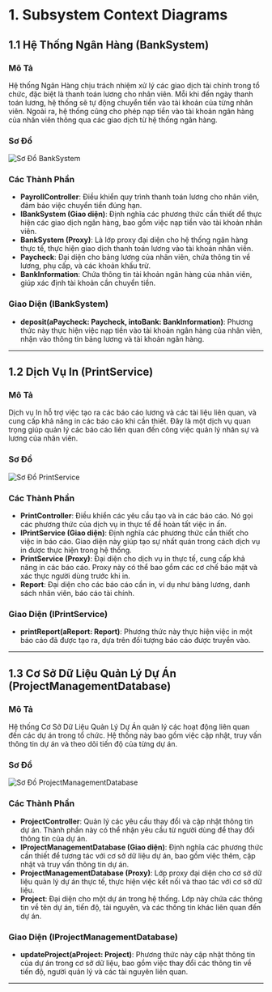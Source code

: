 
# 1. Subsystem Context Diagrams

## 1.1 Hệ Thống Ngân Hàng (BankSystem)

### **Mô Tả**
Hệ thống Ngân Hàng chịu trách nhiệm xử lý các giao dịch tài chính trong tổ chức, đặc biệt là thanh toán lương cho nhân viên. Mỗi khi đến ngày thanh toán lương, hệ thống sẽ tự động chuyển tiền vào tài khoản của từng nhân viên. Ngoài ra, hệ thống cũng cho phép nạp tiền vào tài khoản ngân hàng của nhân viên thông qua các giao dịch từ hệ thống ngân hàng.
### **Sơ Đồ**
![Sơ Đồ BankSystem](https://www.plantuml.com/plantuml/png/jPB1JiCm38RlVGghbmt1zW3JL4qW3hqXzWGXzRQeQLB5AQA2lJk9wJ9IZICvLB7zv_Flf3lomlcXqqKlP2kE2EMZCAqoHzWFRpIInww4pmB2Mi2JDTvP3L8B8ixn3bx46D9wAcjqiDtAdw2gfjDntRl1JDhb7MVFnOIkZKTt418vLfS8wcXdppu2DAboR8Ez9UMN8i3b2MMxWSlk8R9iX6mWVcjpiAuJNbapSv3cXTxPZ_7NU9a5ocN_OEJPUEKLpYwO8Q4_nYgtJQUIRCRzKxs0LzGiePFgkT6DDrojgkpwDr0sog7qC8r9mAO8tfKe6PAzrjTw3TUOwzUGwMciW1u8gRmbcW-LjETYXwQ9_-ut)
### **Các Thành Phần**
- **PayrollController**: Điều khiển quy trình thanh toán lương cho nhân viên, đảm bảo việc chuyển tiền đúng hạn.
- **IBankSystem (Giao diện)**: Định nghĩa các phương thức cần thiết để thực hiện các giao dịch ngân hàng, bao gồm việc nạp tiền vào tài khoản nhân viên.
- **BankSystem (Proxy)**: Là lớp proxy đại diện cho hệ thống ngân hàng thực tế, thực hiện giao dịch thanh toán lương vào tài khoản nhân viên.
- **Paycheck**: Đại diện cho bảng lương của nhân viên, chứa thông tin về lương, phụ cấp, và các khoản khấu trừ.
- **BankInformation**: Chứa thông tin tài khoản ngân hàng của nhân viên, giúp xác định tài khoản cần chuyển tiền.

### **Giao Diện (IBankSystem)**
- **deposit(aPaycheck: Paycheck, intoBank: BankInformation)**: Phương thức này thực hiện việc nạp tiền vào tài khoản ngân hàng của nhân viên, nhận vào thông tin bảng lương và tài khoản ngân hàng.

---

## 1.2 Dịch Vụ In (PrintService)

### **Mô Tả**
Dịch vụ In hỗ trợ việc tạo ra các báo cáo lương và các tài liệu liên quan, và cung cấp khả năng in các báo cáo khi cần thiết. Đây là một dịch vụ quan trọng giúp quản lý các báo cáo liên quan đến công việc quản lý nhân sự và lương của nhân viên.
### **Sơ Đồ**
![Sơ Đồ PrintService](https://www.plantuml.com/plantuml/png/dP0n2y8m48Nt-nL79rs2hgM4WfERw2y8xLa3CIcNQnt4_sxRe92wcILvZ_Vb7bT7CIp3tG4qpiI89xPU3i4B1-U8yGaudNvspzG7biqMNW2J9BwQXl2u41VYqKxgDsxIZIMcnuAdMV-JoG1OjorsIkqBL6oxcoZzqNd74Zlon4Oe8YyVHHojWJnLgJOylC8LMbL39AqXirDKVslLvDjvfsy0)
### **Các Thành Phần**
- **PrintController**: Điều khiển các yêu cầu tạo và in các báo cáo. Nó gọi các phương thức của dịch vụ in thực tế để hoàn tất việc in ấn.
- **IPrintService (Giao diện)**: Định nghĩa các phương thức cần thiết cho việc in báo cáo. Giao diện này giúp tạo sự nhất quán trong cách dịch vụ in được thực hiện trong hệ thống.
- **PrintService (Proxy)**: Đại diện cho dịch vụ in thực tế, cung cấp khả năng in các báo cáo. Proxy này có thể bao gồm các cơ chế bảo mật và xác thực người dùng trước khi in.
- **Report**: Đại diện cho các báo cáo cần in, ví dụ như bảng lương, danh sách nhân viên, báo cáo tài chính.

### **Giao Diện (IPrintService)**
- **printReport(aReport: Report)**: Phương thức này thực hiện việc in một báo cáo đã được tạo ra, dựa trên đối tượng báo cáo được truyền vào.

---

## 1.3 Cơ Sở Dữ Liệu Quản Lý Dự Án (ProjectManagementDatabase)

### **Mô Tả**
Hệ thống Cơ Sở Dữ Liệu Quản Lý Dự Án quản lý các hoạt động liên quan đến các dự án trong tổ chức. Hệ thống này bao gồm việc cập nhật, truy vấn thông tin dự án và theo dõi tiến độ của từng dự án.
### **Sơ Đồ**
![Sơ Đồ ProjectManagementDatabase](https://www.plantuml.com/plantuml/png/hP6nZi8m38PtFuNLwMv8TBTMLLJfRhdX95x1jAOKfKcLk30WtfqMMJ0WEf79Jln_Vtwvpa99fi43D9vonasA1sxa9mP9qNjEU0QSpq21EjRNZq-u0FH1EEseOVpJ-__RqC11VabeIvbLFOqjoLrDMc29MYqy_S3xKG3FeOelQxyBDAdlzcASzcj1IdNEEAhbt14UUu8LLMNRU0eMrxXLDMLs3bxFc0LYt2DGpQ5TbdO5)
### **Các Thành Phần**
- **ProjectController**: Quản lý các yêu cầu thay đổi và cập nhật thông tin dự án. Thành phần này có thể nhận yêu cầu từ người dùng để thay đổi thông tin của dự án.
- **IProjectManagementDatabase (Giao diện)**: Định nghĩa các phương thức cần thiết để tương tác với cơ sở dữ liệu dự án, bao gồm việc thêm, cập nhật và truy vấn thông tin dự án.
- **ProjectManagementDatabase (Proxy)**: Lớp proxy đại diện cho cơ sở dữ liệu quản lý dự án thực tế, thực hiện việc kết nối và thao tác với cơ sở dữ liệu.
- **Project**: Đại diện cho một dự án trong hệ thống. Lớp này chứa các thông tin về tên dự án, tiến độ, tài nguyên, và các thông tin khác liên quan đến dự án.

### **Giao Diện (IProjectManagementDatabase)**
- **updateProject(aProject: Project)**: Phương thức này cập nhật thông tin của dự án trong cơ sở dữ liệu, bao gồm việc thay đổi các thông tin về tiến độ, người quản lý và các tài nguyên liên quan.

---


